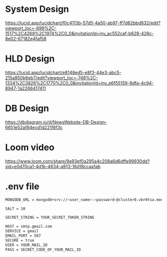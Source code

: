 
# System Design
https://lucid.app/lucidchart/f0c4113b-57d5-4a50-ab97-ff7d82bbd832/edit?viewport_loc=-699%2C-1517%2C4269%2C1974%2C0_0&invitationId=inv_ac552caf-b628-426c-8e02-67182e4faf58

# HLD Design
https://lucid.app/lucidchart/e8148ed5-e8f3-44e3-abc5-215a850b6eb7/edit?viewport_loc=-748%2C-1334%2C3826%2C1770%2C0_0&invitationId=inv_e6f55159-8dfa-4c94-8947-1a2266417411

# DB Design
https://dbdiagram.io/d/NewsWebsite-DB-Design-6651e52af84ecd1d221f8f3c


# Loom video
https://www.loom.com/share/9a93ef0a295a4c208a6d6dffe99930dd?sid=e0d70ca1-4d1b-4634-a913-16d18ccaa1ab


# .env file
```sh
MONGODB_URL = mongodb+srv://<user_name>:<password>@cluster0.vbr0tsa.mongodb.net/<database_name>

SALT = 10

SECRET_STRING = YOUR_SECRET_TOKEN_STRING

HOST = smtp.gmail.com
SERVICE = gmail
EMAIL_PORT = 587
SECURE = true 
USER = YOUR_MAIL_ID
PASS = SECRET_CODE_OF_YOUR_MAIL_ID

```



